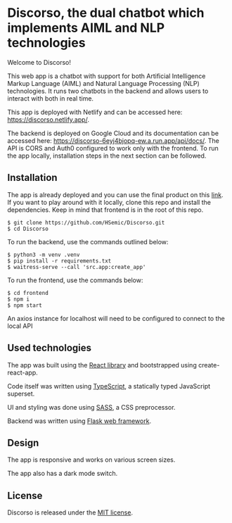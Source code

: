 # Discorso, the dual chatbot which implements AIML and NLP technologies

Welcome to Discorso!

This web app is a chatbot with support for both Artificial Intelligence Markup Language (AIML) and Natural Language Processing (NLP) technologies. It runs two chatbots in the backend and allows users to interact with both in real time.

This app is deployed with Netlify and can be accessed here: https://discorso.netlify.app/.

The backend is deployed on Google Cloud and its documentation can be accessed here: https://discorso-6eyj4bjopq-ew.a.run.app/api/docs/. The API is CORS and Auth0 configured to work only with the frontend. To run the app locally, installation steps in the next section can be followed.

## Installation

The app is already deployed and you can use the final product on this [link](https://discorso.netlify.app/). 
If you want to play around with it locally, clone this repo and install the dependencies. Keep in mind that frontend is in the root of this repo.

```
$ git clone https://github.com/HSemic/Discorso.git
$ cd Discorso
```

To run the backend, use the commands outlined below:

```
$ python3 -m venv .venv
$ pip install -r requirements.txt
$ waitress-serve --call 'src.app:create_app'
```

To run the frontend, use the commands below:

```
$ cd frontend
$ npm i
$ npm start
```

An axios instance for localhost will need to be configured to connect to the local API

## Used technologies

The app was built using the [React library](https://reactjs.org/) and bootstrapped using create-react-app.

Code itself was written using [TypeScript](https://www.typescriptlang.org/), a statically typed JavaScript superset.

UI and styling was done using [SASS](https://sass-lang.com/), a CSS preprocessor.

Backend was written using [Flask web framework](https://flask.palletsprojects.com/en/2.0.x/).

## Design

The app is responsive and works on various screen sizes.

The app also has a dark mode switch.

## License

Discorso is released under the [MIT license](https://opensource.org/licenses/MIT).
